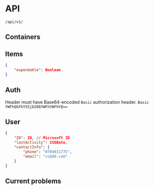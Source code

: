 # API
`/api/v1/`
## Containers

## Items

``` json
{
    "expendable": Boolean
}
```

## Auth

Header must have Base64-encoded `Basic` authorization header.
`Basic YWFhQGFhYS5jb206YWFhYWFhYQ==`

## User

``` json
{
    "ID": ID, // Microsoft ID
    "lastActivity": ISODate,
    "contactInfo": {
        "phone": "0704911775",
        "email": "cc@dd.com"
    }
}
```

## Current problems
